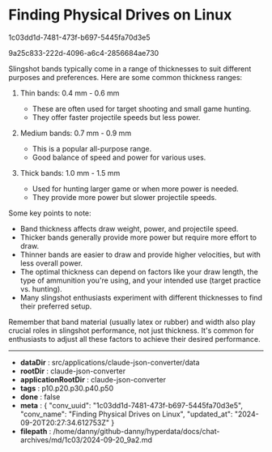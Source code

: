 # Finding Physical Drives on Linux

1c03dd1d-7481-473f-b697-5445fa70d3e5

9a25c833-222d-4096-a6c4-2856684ae730

 Slingshot bands typically come in a range of thicknesses to suit different purposes and preferences. Here are some common thickness ranges:

1. Thin bands: 0.4 mm - 0.6 mm
   - These are often used for target shooting and small game hunting.
   - They offer faster projectile speeds but less power.

2. Medium bands: 0.7 mm - 0.9 mm
   - This is a popular all-purpose range.
   - Good balance of speed and power for various uses.

3. Thick bands: 1.0 mm - 1.5 mm
   - Used for hunting larger game or when more power is needed.
   - They provide more power but slower projectile speeds.

Some key points to note:

- Band thickness affects draw weight, power, and projectile speed.
- Thicker bands generally provide more power but require more effort to draw.
- Thinner bands are easier to draw and provide higher velocities, but with less overall power.
- The optimal thickness can depend on factors like your draw length, the type of ammunition you're using, and your intended use (target practice vs. hunting).
- Many slingshot enthusiasts experiment with different thicknesses to find their preferred setup.

Remember that band material (usually latex or rubber) and width also play crucial roles in slingshot performance, not just thickness. It's common for enthusiasts to adjust all these factors to achieve their desired performance.

---

* **dataDir** : src/applications/claude-json-converter/data
* **rootDir** : claude-json-converter
* **applicationRootDir** : claude-json-converter
* **tags** : p10.p20.p30.p40.p50
* **done** : false
* **meta** : {
  "conv_uuid": "1c03dd1d-7481-473f-b697-5445fa70d3e5",
  "conv_name": "Finding Physical Drives on Linux",
  "updated_at": "2024-09-20T20:27:34.612753Z"
}
* **filepath** : /home/danny/github-danny/hyperdata/docs/chat-archives/md/1c03/2024-09-20_9a2.md